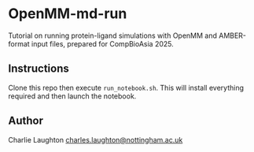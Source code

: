 # OpenMM-md-run

Tutorial on running protein-ligand simulations with OpenMM and AMBER-format input files, prepared for CompBioAsia 2025.

## Instructions

Clone this repo then execute `run_notebook.sh`. This will install everything required and then launch the notebook.

## Author

Charlie Laughton charles.laughton@nottingham.ac.uk
